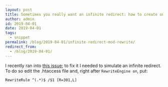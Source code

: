```yaml
---
layout: post
title: Sometimes you really want an infinite redirect: how to create one with mod_rewrite
author: admin
id: 2019-04-01
date: 2019-04-01
tags:
  - snippet
permalink: /blog/2019-04-01/infinite-redirect-mod-rewrite/
redirect_from:
  - /blog/2019-04-01/
---
```


I recently ran into [this issue](https://stackoverflow.com/questions/52618632/drupal-8-how-to-prevent-drupal-httpclient-from-caching-invalid-results-such-as); to fix it I needed to simulate an infinite redirect. To do so edit the .htaccess file and, right after `RewriteEngine on`, put:

    RewriteRule ^(.*)$ /$1 [R=301,L]

